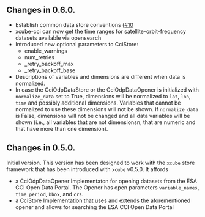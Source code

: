 ## Changes in 0.6.0.
* Establish common data store conventions ([#10](https://github.com/dcs4cop/xcube-cci/issues/10)
* xcube-cci can now get the time ranges for satellite-orbit-frequency datasets available via opensearch 
* Introduced new optional parameters to CciStore:
    - enable_warnings
    - num_retries
    - _retry_backoff_max
    - _retry_backoff_base
* Descriptions of variables and dimensions are different when data is normalized. 
* In case the CciOdpDataStore or the CciOdpDataOpener is initialized with `normalize_data` set to True, 
dimensions will be normalized to `lat`, `lon`, `time` and possibly additional dimensions. 
Variables that cannot be normalized to use these dimensions will not be shown.
If `normalize_data` is False, dimensions will not be changed and all data variables will be shown 
(i.e., all variables that are not dimensionsn, that are numeric and that have more than one dimension).   

## Changes in 0.5.0.
 
Initial version. 
This version has been designed to work with the `xcube` store framework that has been introduced with
`xcube` v0.5.0.
It affords
- a CciOdpDataOpener Implementaton for opening datasets from the ESA CCI Open Data Portal. 
The Opener has open parameters `variable_names`, `time_period`, `bbox`, and `crs`.
- a CciStore Implementation that uses and extends the aforementioned opener and allows for searching 
the ESA CCI Open Data Portal
